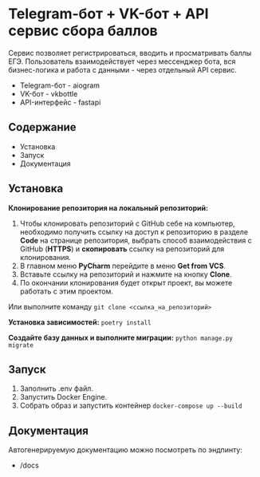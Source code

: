 # Telegram-бот + VK-бот + API сервис сбора баллов

Сервис позволяет регистрироваться, вводить и просматривать баллы ЕГЭ.
Пользователь взаимодействует через мессенджер бота, вся бизнес-логика
и работа с данными - через отдельный API сервис.

- Telegram-бот - aiogram
- VK-бот - vkbottle
- API-интерфейс - fastapi


## Содержание
- Установка
- Запуск
- Документация

## Установка
**Клонирование репозитория на локальный репозиторий:**
1. Чтобы клонировать репозиторий с GitHub себе на компьютер, необходимо
получить ссылку на доступ к репозиторию в разделе **Code** на странице
репозитория, выбрать способ взаимодействия с GitHub (**HTTPS**) и **скопировать**
ссылку на репозиторий для клонирования.
2. В главном меню **PyCharm** перейдите в меню **Get from VCS**. 
3. Вставьте ссылку на репозиторий и нажмите на кнопку **Clone**.
4. По окончании клонирования будет открыт проект, вы можете работать с этим проектом.

Или выполните команду ```git clone <ссылка_на_репозиторий>``` 

**Установка зависимостей:** ```poetry install```

**Создайте базу данных и выполните миграции:** ```python manage.py migrate```

## Запуск
1. Заполнить .env файл.
2. Запустить Docker Engine.
3. Собрать образ и запустить контейнер ```docker-compose up --build```


## Документация
Автогенерируемую документацию можно посмотреть по эндпинту:
- /docs
